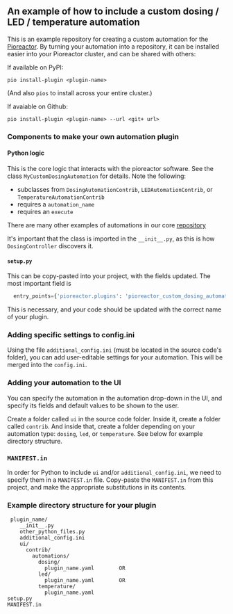 ## An example of how to include a custom dosing / LED / temperature automation

This is an example repository for creating a custom automation for the [Pioreactor](https://pioreactor.com/). By turning your automation into a repository, it can be installed easier into your Pioreactor cluster, and can be shared with others:


If available on PyPI:
```
pio install-plugin <plugin-name>
```

(And also `pios` to install across your entire cluster.)

If avaiable on Github:

```
pio install-plugin <plugin-name> --url <git+ url>
```


### Components to make your own automation plugin

#### Python logic

This is the core logic that interacts with the pioreactor software. See the class `MyCustomDosingAutomation` for details. Note the following:

 - subclasses from `DosingAutomationContrib`, `LEDAutomationContrib`, or `TemperatureAutomationContrib`
 - requires a `automation_name`
 - requires an `execute`

There are many other examples of automations in our core [repository](https://github.com/Pioreactor/pioreactor/tree/master/pioreactor/automations)


It's important that the class is imported in the `__init__.py`, as this is how `DosingController` discovers it.


#### `setup.py`

This can be copy-pasted into your project, with the fields updated. The most important field is
```python
  entry_points={'pioreactor.plugins': 'pioreactor_custom_dosing_automation = pioreactor_custom_dosing_automation'},
```

This is necessary, and your code should be updated with the correct name of your plugin.


### Adding specific settings to config.ini
Using the file `additional_config.ini` (must be located in the source code's folder), you can add user-editable settings for your automation. This will be merged into the `config.ini`.

### Adding your automation to the UI

You can specify the automation in the automation drop-down in the UI, and specify its fields and default values to be shown to the user.

Create a folder called `ui` in the source code folder. Inside it, create a folder called `contrib`. And inside that, create a folder depending on your automation type: `dosing`, `led`, or `temperature`. See below for example directory structure.


### `MANIFEST.in`

In order for Python to include `ui` and/or `additional_config.ini`, we need to specify them in a `MANIFEST.in` file. Copy-paste the `MANIFEST.in` from this project, and make the appropriate substitutions in its contents.



### Example directory structure for your plugin

```
 plugin_name/
    __init__.py
    other_python_files.py
    additional_config.ini
    ui/
      contrib/
        automations/
          dosing/
            plugin_name.yaml        OR
          led/
            plugin_name.yaml        OR
          temperature/
            plugin_name.yaml
setup.py
MANIFEST.in

```
